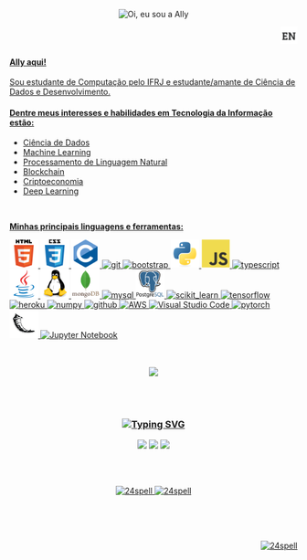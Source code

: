<p align="center">
  <img src="https://github.com/24spell/24spell/blob/main/header-banner.gif" alt="Oi, eu sou a Ally">
</p> <div align="right">
  <a href="https://github.com/24spell/24spell/blob/main/README-en.md"><img height="30em" src="https://github.com/24spell/24spell/blob/main/english-button.png" title="Read in English" alt="read it in english"/>
 </div>

#### Ally aqui!
Sou estudante de Computação pelo IFRJ e estudante/amante de Ciência de Dados e Desenvolvimento.
#### Dentre meus interesses e habilidades em Tecnologia da Informação estão:
  
- Ciência de Dados
- Machine Learning
- Processamento de Linguagem Natural
- Blockchain
- Criptoeconomia
- Deep Learning

<br/>

<b>Minhas principais linguagens e ferramentas:</b>
  <p>
  <a href="https://www.w3.org/html/" target="_blank"> <img src="https://raw.githubusercontent.com/devicons/devicon/master/icons/html5/html5-original-wordmark.svg" alt="html5" width="50" height="50" title="HTML5"/> </a>
  <a href="https://www.w3schools.com/css/" target="_blank"> <img src="https://raw.githubusercontent.com/devicons/devicon/master/icons/css3/css3-original-wordmark.svg" alt="css3" width="50" height="50" title="CSS"/> </a>
  <a href="https://www.cprogramming.com/" target="_blank"> <img src="https://raw.githubusercontent.com/devicons/devicon/master/icons/c/c-original.svg" alt="c" width="50" height="50" title="C"/> </a>
  <a href="https://git-scm.com/" target="_blank"> <img src="https://www.vectorlogo.zone/logos/git-scm/git-scm-icon.svg" alt="git" width="50" height="50" title="Git"/> </a>
  <a href="https://getbootstrap.com" target="_blank"><img src="https://www.vectorlogo.zone/logos/getbootstrap/getbootstrap-icon.svg" alt="bootstrap" width="50" height="50" title="Bootstrap"/> </a>
  <a href="https://www.python.org" target="_blank"> <img src="https://raw.githubusercontent.com/devicons/devicon/master/icons/python/python-original.svg" alt="python" width="50" height="50" title="Python"/> </a>
  <a href="https://developer.mozilla.org/en-US/docs/Web/JavaScript" target="_blank"> <img src="https://raw.githubusercontent.com/devicons/devicon/master/icons/javascript/javascript-original.svg" alt="javascript" width="50" height="50" title="Javascript"/> </a>
  <a href="https://www.typescript.com" target="_blank"> <img src="https://www.vectorlogo.zone/logos/typescriptlang/typescriptlang-icon.svg" alt="typescript" width="50" height="50" title="Typescript"/> </a>
  <a href="https://www.java.com" target="_blank"> <img src="https://raw.githubusercontent.com/devicons/devicon/master/icons/java/java-original.svg" alt="java" width="50" height="50" title="Java"/> </a>
  <a href="https://www.linux.org/" target="_blank"> <img src="https://raw.githubusercontent.com/devicons/devicon/master/icons/linux/linux-original.svg" alt="linux" width="50" height="50" title="Linux"/> </a>
  <a href="https://www.mongodb.com/" target="_blank"> <img src="https://raw.githubusercontent.com/devicons/devicon/master/icons/mongodb/mongodb-original-wordmark.svg" alt="mongodb" width="50" height="50" title="MongoDB"/> </a>
  <a href="https://www.mysql.com/" target="_blank"> <img src="https://www.vectorlogo.zone/logos/mysql/mysql-icon.svg" alt="mysql" width="50" height="50" title="MySQL"/> </a>
  <a href="https://www.postgresql.org" target="_blank"> <img src="https://raw.githubusercontent.com/devicons/devicon/master/icons/postgresql/postgresql-original-wordmark.svg" alt="postgresql" width="50" height="50" title="SQL" /> </a>
  <a href="https://scikit-learn.org/" target="_blank"> <img src="https://upload.wikimedia.org/wikipedia/commons/0/05/Scikit_learn_logo_small.svg" alt="scikit_learn" width="50" height="50" title="Scikit Learn"/> </a>
  <a href="https://www.tensorflow.org" target="_blank"> <img src="https://www.vectorlogo.zone/logos/tensorflow/tensorflow-icon.svg" alt="tensorflow" width="50" height="50" title="TensorFlow"/> </a>
  <a href="https://heroku.com" target="_blank"> <img src="https://www.vectorlogo.zone/logos/heroku/heroku-icon.svg" alt="heroku" width="50" height="50" title="Heroku"/> </a>
  <a href="https://www.numpy.org" target="_blank"> <img src="https://www.vectorlogo.zone/logos/numpy/numpy-icon.svg" alt="numpy" width="50" height="50" title="NumPy" /> </a>
  <a href="https://www.github.com" target="_blank"> <img src="https://www.vectorlogo.zone/logos/github/github-tile.svg" alt="github" width="50" height="50" title="GitHub"/> </a>
  <a href="https://www.aws.amazon.com" target="_blank"> <img src="https://www.vectorlogo.zone/logos/amazon_aws/amazon_aws-icon.svg" alt="AWS" width="50" height="50" title="Amazon Web Services"/> </a>
  <a href="https://www.code.visualstudio.com" target="_blank"> <img src="https://www.vectorlogo.zone/logos/visualstudio_code/visualstudio_code-icon.svg" alt="Visual Studio Code" width="50" height="50" title="Visual Studio Code"/> </a>
  <a href="https://www.pytorch.org" target="_blank"> <img src="https://www.vectorlogo.zone/logos/pytorch/pytorch-icon.svg" alt="pytorch" width="50" height="50" title="PyTorch"/> </a>
  <a href="https://flask.palletsprojects.com/" target="_blank"> <img src="fl.png" alt="flask" width="50" height="50" title="Flask"/> </a>
   <a href="https://jupyter.org/try-jupyter/retro/notebooks/" target="_blank"> <img src="https://www.vectorlogo.zone/logos/jupyter/jupyter-icon.svg" alt="Jupyter Notebook" width="50" height="50" title="Jupyter Notebook"/> </a>
  <br/>
  <br/>
  <br/>
 <p align="center"><img height="190em" src="https://github-readme-stats.vercel.app/api/top-langs/?username=24spell&langs_count=4&theme=dark"/></p>
<br/>
<br/>

<div align="center">

###  <a href="https://git.io/typing-svg"><img src="https://readme-typing-svg.herokuapp.com?size=30&pause=500&color=F2B7FF&background=FFFFFF00&center=true&vCenter=true&lines=VAMOS+CONVERSAR!" alt="Typing SVG" /></a>
<a href="https://www.linkedin.com/in/alexializaguiar/" target="_blank"><img src="https://img.shields.io/badge/-LinkedIn-%230077B5?style=for-the-badge&logo=linkedin&logoColor=white" target="_blank"></a>
<a href="mailto:alexializaguiar@gmail.com"><img src="https://camo.githubusercontent.com/571384769c09e0c66b45e39b5be70f68f552db3e2b2311bc2064f0d4a9f5983b/68747470733a2f2f696d672e736869656c64732e696f2f62616467652f476d61696c2d4431343833363f7374796c653d666f722d7468652d6261646765266c6f676f3d676d61696c266c6f676f436f6c6f723d7768697465" data-canonical-src="https://img.shields.io/badge/Gmail-D14836?style=for-the-badge&amp;logo=gmail&amp;logoColor=white" style="max-width: 100%;"></a>
<a href="https://instagram.com/24spell" rel="nofollow"><img src="https://camo.githubusercontent.com/acaa286597b43c96dc02b69b90de15a65c52063e31835b763a061cc815f64bac/68747470733a2f2f696d672e736869656c64732e696f2f62616467652f2d496e7374616772616d2d2532334534343035463f7374796c653d666f722d7468652d6261646765266c6f676f3d696e7374616772616d266c6f676f436f6c6f723d7768697465" data-canonical-src="https://img.shields.io/badge/-Instagram-%23E4405F?style=for-the-badge&amp;logo=instagram&amp;logoColor=white" style="max-width: 100%;"></a>
</div>
<br/>
<br/>
  
<div align="center">
  <a href="https://github.com/24spell">
    <p align"center"><img height="160em" src="https://github-readme-stats.vercel.app/api?username=24spell&theme=buefy&show_icons=true&locale=en" alt="24spell"/>
      <img height="160em" src="https://github-readme-streak-stats.herokuapp.com/?user=24spell&theme=buefy&show_icons=true&locale=en" alt="24spell"/>
    </p>
</div>


  
<br/>
<br/>
<br/>
  
<div align="right">
  <p> <img src="https://komarev.com/ghpvc/?username=24spell&label=Profile%20views&color=0e75b6&style=flat" alt="24spell"/> </p>
</div>
